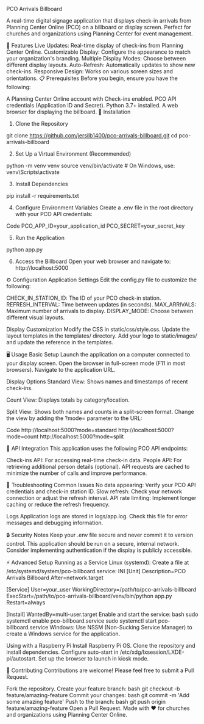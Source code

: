 PCO Arrivals Billboard

A real-time digital signage application that displays check-in arrivals from Planning Center Online (PCO) on a billboard or display screen. Perfect for churches and organizations using Planning Center for event management.

🌟 Features
Live Updates: Real-time display of check-ins from Planning Center Online.
Customizable Display: Configure the appearance to match your organization's branding.
Multiple Display Modes: Choose between different display layouts.
Auto-Refresh: Automatically updates to show new check-ins.
Responsive Design: Works on various screen sizes and orientations.
📋 Prerequisites
Before you begin, ensure you have the following:

A Planning Center Online account with Check-ins enabled.
PCO API credentials (Application ID and Secret).
Python 3.7+ installed.
A web browser for displaying the billboard.
🚀 Installation
1. Clone the Repository

git clone https://github.com/jersilb1400/pco-arrivals-billboard.git
cd pco-arrivals-billboard

2. Set Up a Virtual Environment (Recommended)

python -m venv venv
source venv/bin/activate  # On Windows, use: venv\Scripts\activate

3. Install Dependencies

pip install -r requirements.txt

4. Configure Environment Variables
Create a .env file in the root directory with your PCO API credentials:

Code
PCO_APP_ID=your_application_id
PCO_SECRET=your_secret_key

5. Run the Application

python app.py

6. Access the Billboard
Open your web browser and navigate to:
http://localhost:5000

⚙️ Configuration
Application Settings
Edit the config.py file to customize the following:

CHECK_IN_STATION_ID: The ID of your PCO check-in station.
REFRESH_INTERVAL: Time between updates (in seconds).
MAX_ARRIVALS: Maximum number of arrivals to display.
DISPLAY_MODE: Choose between different visual layouts.

Display Customization
Modify the CSS in static/css/style.css.
Update the layout templates in the templates/ directory.
Add your logo to static/images/ and update the reference in the templates.

🖥️ Usage
Basic Setup
Launch the application on a computer connected to your display screen.
Open the browser in full-screen mode (F11 in most browsers).
Navigate to the application URL.

Display Options
Standard View: Shows names and timestamps of recent check-ins.

Count View: Displays totals by category/location.

Split View: Shows both names and counts in a split-screen format.
Change the view by adding the ?mode= parameter to the URL:

Code
http://localhost:5000?mode=standard
http://localhost:5000?mode=count
http://localhost:5000?mode=split

🔄 API Integration
This application uses the following PCO API endpoints:

Check-ins API: For accessing real-time check-in data.
People API: For retrieving additional person details (optional).
API requests are cached to minimize the number of calls and improve performance.

🧰 Troubleshooting
Common Issues
No data appearing: Verify your PCO API credentials and check-in station ID.
Slow refresh: Check your network connection or adjust the refresh interval.
API rate limiting: Implement longer caching or reduce the refresh frequency.

Logs
Application logs are stored in logs/app.log. Check this file for error messages and debugging information.

🔒 Security Notes
Keep your .env file secure and never commit it to version control.
This application should be run on a secure, internal network.
Consider implementing authentication if the display is publicly accessible.

⚡ Advanced Setup
Running as a Service
Linux (systemd):
Create a file at /etc/systemd/system/pco-billboard.service:
INI
[Unit]
Description=PCO Arrivals Billboard
After=network.target

[Service]
User=your_user
WorkingDirectory=/path/to/pco-arrivals-billboard
ExecStart=/path/to/pco-arrivals-billboard/venv/bin/python app.py
Restart=always

[Install]
WantedBy=multi-user.target
Enable and start the service:
bash
sudo systemctl enable pco-billboard.service
sudo systemctl start pco-billboard.service
Windows:
Use NSSM (Non-Sucking Service Manager) to create a Windows service for the application.

Using with a Raspberry Pi
Install Raspberry Pi OS.
Clone the repository and install dependencies.
Configure auto-start in /etc/xdg/lxsession/LXDE-pi/autostart.
Set up the browser to launch in kiosk mode.

🤝 Contributing
Contributions are welcome! Please feel free to submit a Pull Request.

Fork the repository.
Create your feature branch:
bash
git checkout -b feature/amazing-feature
Commit your changes:
bash
git commit -m 'Add some amazing feature'
Push to the branch:
bash
git push origin feature/amazing-feature
Open a Pull Request.
Made with ❤️ for churches and organizations using Planning Center Online.
